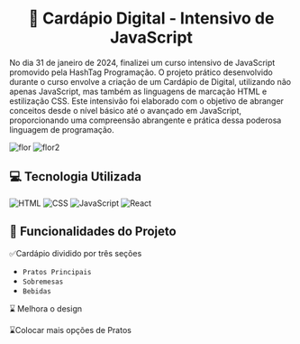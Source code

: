 <h1 align = "center">🍮 Cardápio Digital - Intensivo de JavaScript</h1>
<p>No dia 31 de janeiro de 2024, finalizei um curso intensivo de JavaScript promovido pela HashTag Programação. O projeto prático desenvolvido durante o curso envolve a criação de um Cardápio de Digital, utilizando não apenas JavaScript, mas também as linguagens de marcação HTML e estilização CSS. Este intensivão foi elaborado com o objetivo de abranger conceitos desde o nível básico até o avançado em JavaScript, proporcionando uma compreensão abrangente e prática dessa poderosa linguagem de programação.</p>

![flor](https://github.com/EduardaAAmaral/Cardapio-Digital/assets/100651298/b9a2f5b8-be87-4be7-b02d-5b1f8492d807)
![flor2](https://github.com/EduardaAAmaral/Cardapio-Digital/assets/100651298/2a877e24-bcc9-4980-b2f5-de2ec049d82c)


 <h2 align="letf">💻 Tecnologia Utilizada</h2>
  
  ![HTML](https://img.shields.io/badge/HTML5-E34F26?style=for-the-badge&logo=html5&logoColor=white)
  ![CSS](https://img.shields.io/badge/CSS3-1572B6?style=for-the-badge&logo=css3&logoColor=white)
  ![JavaScript](https://img.shields.io/badge/JavaScript-F7DF1E?style=for-the-badge&logo=javascript&logoColor=black)
  ![React](https://img.shields.io/badge/React-20232A?style=for-the-badge&logo=react&logoColor=61DAFB)

  <h2 align="letf">🦾 Funcionalidades do Projeto </h2>

  <p>✅Cardápio dividido por três seções</p>

  - `Pratos Principais`
  - `Sobremesas`
  - `Bebidas`

<p>⌛ Melhora o design</p>
<p>⌛Colocar mais opções de Pratos</p>
